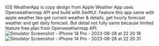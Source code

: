 iOS WeatherApp is copy design from Apple Weather App uses Openweathermap API and build with SwiftUI. Feature this app same with apple weather like get current weather & details, get hourly forecast weather and get daily forecast. But detail not fully same because limited feature free plan from Openweathermap API.
![Simulator Screenshot - iPhone 14 Pro - 2023-08-28 at 22 20 18](https://github.com/ravikanththummala/WeatherForecast/assets/43139135/c9951d97-d715-4ef6-804a-398616157dea)![Simulator Screenshot - iPhone 14 Pro - 2023-08-28 at 22 20 31](https://github.com/ravikanththummala/WeatherForecast/assets/43139135/46dec4b0-afa3-462e-911c-cbfaf30c776d)
